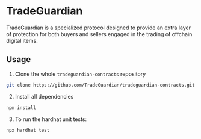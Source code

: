 # TradeGuardian

TradeGuardian is a specialized protocol designed to provide an extra layer of protection for both buyers and sellers engaged in the trading of offchain digital items.

## Usage

1. Clone the whole ```tradeguardian-contracts``` repository

```bash
git clone https://github.com/TradeGuardian/tradeguardian-contracts.git
```

2. Install all dependencies

```bash
npm install
```

3. To run the hardhat unit tests:
```bash
npx hardhat test
```
